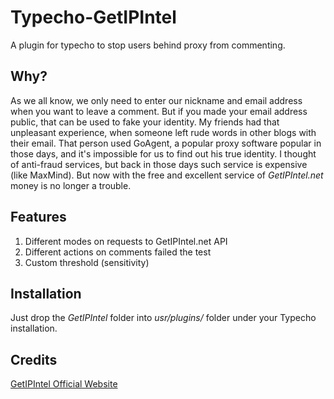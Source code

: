 # Typecho-GetIPIntel
A plugin for typecho to stop users behind proxy from commenting.

## Why?
As we all know, we only need to enter our nickname and email address when you want to leave a comment. But if you made your email address public, that can be used to fake your identity. 
My friends had that unpleasant experience, when someone left rude words in other blogs with their email. That person used GoAgent, a popular proxy software popular in those days, and it's impossible for us to find out his true identity.
I thought of anti-fraud services, but back in those days such service is expensive (like MaxMind).
But now with the free and excellent service of *GetIPIntel.net* money is no longer a trouble. 

## Features
1. Different modes on requests to GetIPIntel.net API
2. Different actions on comments failed the test
3. Custom threshold (sensitivity)

## Installation
Just drop the *GetIPIntel* folder into *usr/plugins/* folder under your Typecho installation.

## Credits
[GetIPIntel Official Website](http://getipintel.net)
